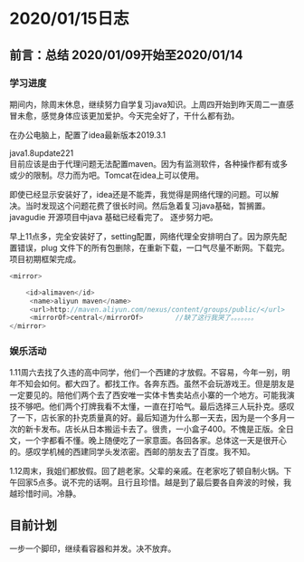 # 2020/01/15日志

## 前言：总结 2020/01/09开始至2020/01/14

### 学习进度

期间内，除周末休息，继续努力自学复习java知识。上周四开始到昨天周二一直感冒未愈，感觉身体应该更加爱护。今天完全好了，干什么都有劲。

在办公电脑上，配置了idea最新版本2019.3.1

java1.8update221  
目前应该是由于代理问题无法配置maven。因为有监测软件，各种操作都有或多或少的限制。尽力而为吧。Tomcat在idea上可以使用。


即使已经显示安装好了，idea还是不能弄，我觉得是网络代理的问题。可以解决。当时发现这个问题花费了很长时间。然后急着复习java基础，暂搁置。
javagudie 开源项目中java 基础已经看完了。
逐步努力吧。

早上11点多，完全安装好了，setting配置，网络代理全安排明白了。因为原先配置错误，plug 文件下的所有包删除，在重新下载，一口气尽量不断网。下载完。项目初期框架完成。

```java
<mirror>

	<id>alimaven</id>
     <name>aliyun maven</name>
     <url>http://maven.aliyun.com/nexus/content/groups/public/</url>
     <mirrorOf>central</mirrorOf>        //缺了这行我哭了。。。。。。。
</mirror>
```

### 娱乐活动

1.11周六去找了久违的高中同学，他们一个西建的才放假。不容易，今年一别，明年不知会如何。都大四了。都找工作。各奔东西。虽然不会玩游戏王。但是朋友是一定要见的。陪他们两个去了西安唯一实体卡售卖站点小寨的一个地方。可能我演技不够吧。他们两个打牌我看不太懂，一直在打哈气。最后选择三人玩扑克。感叹了一下，店长家的扑克质量真的好。最后知道为什么那一天去，因为是一个多月一次的新卡发布。店长从日本搬运卡去了。很贵，一小盒子400。不愧是正版。全日文，一个字都看不懂。晚上随便吃了一家意面。各回各家。总体这一天是很开心的。感叹学机械的西建同学头发浓密。西邮的朋友去了百度。我不知。

1.12周末，我姐们都放假。回了趟老家。父辈的亲戚。在老家吃了顿自制火锅。下午回家5点多。说不完的话啊。且行且珍惜。越是到了最后要各自奔波的时候，我越珍惜时间。冷静。

## 目前计划

一步一个脚印，继续看容器和并发。决不放弃。
